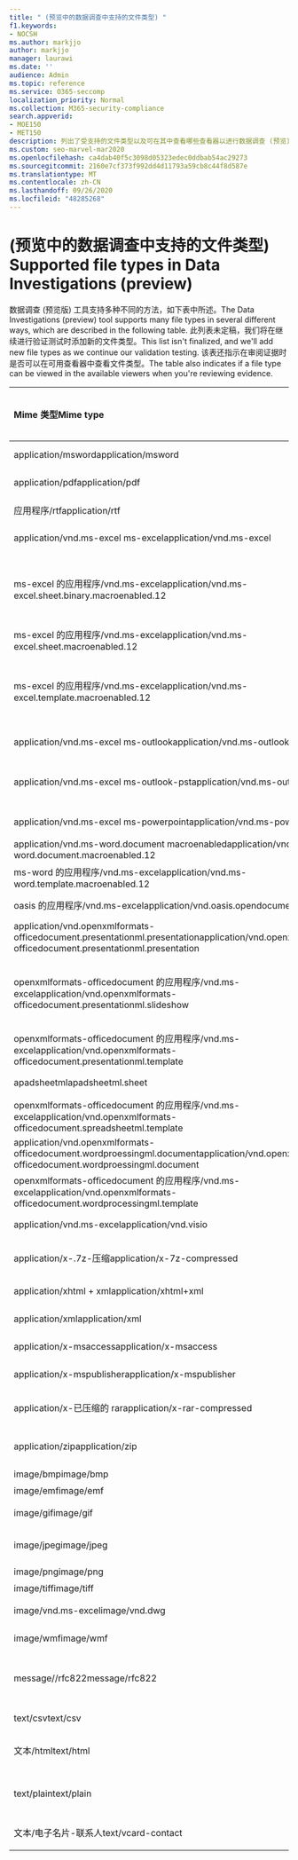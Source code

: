 ```yaml
---
title: " (预览中的数据调查中支持的文件类型) "
f1.keywords:
- NOCSH
ms.author: markjjo
author: markjjo
manager: laurawi
ms.date: ''
audience: Admin
ms.topic: reference
ms.service: O365-seccomp
localization_priority: Normal
ms.collection: M365-security-compliance
search.appverid:
- MOE150
- MET150
description: 列出了受支持的文件类型以及可在其中查看哪些查看器以进行数据调查 (预览) 的查看器的表格。
ms.custom: seo-marvel-mar2020
ms.openlocfilehash: ca4dab40f5c3098d05323edec0ddbab54ac29273
ms.sourcegitcommit: 2160e7cf373f992dd4d11793a59cb8c44f8d587e
ms.translationtype: MT
ms.contentlocale: zh-CN
ms.lasthandoff: 09/26/2020
ms.locfileid: "48285268"
---
```

# <a name="supported-file-types-in-data-investigations-preview"></a><span data-ttu-id="67d07-103"> (预览中的数据调查中支持的文件类型) </span><span class="sxs-lookup"><span data-stu-id="67d07-103">Supported file types in Data Investigations (preview)</span></span>

<span data-ttu-id="67d07-104">数据调查 (预览版) 工具支持多种不同的方法，如下表中所述。</span><span class="sxs-lookup"><span data-stu-id="67d07-104">The Data Investigations (preview) tool supports many file types in several different ways, which are described in the following table.</span></span> <span data-ttu-id="67d07-105">此列表未定稿，我们将在继续进行验证测试时添加新的文件类型。</span><span class="sxs-lookup"><span data-stu-id="67d07-105">This list isn't finalized, and we'll add new file types as we continue our validation testing.</span></span> <span data-ttu-id="67d07-106">该表还指示在审阅证据时是否可以在可用查看器中查看文件类型。</span><span class="sxs-lookup"><span data-stu-id="67d07-106">The table also indicates if a file type can be viewed in the available viewers when you're reviewing evidence.</span></span>

| <span data-ttu-id="67d07-107">Mime 类型</span><span class="sxs-lookup"><span data-stu-id="67d07-107">Mime type</span></span> | <span data-ttu-id="67d07-108">File 类</span><span class="sxs-lookup"><span data-stu-id="67d07-108">File class</span></span> | <span data-ttu-id="67d07-109">本机查看器</span><span class="sxs-lookup"><span data-stu-id="67d07-109">Native viewer</span></span> | <span data-ttu-id="67d07-110">文本查看器</span><span class="sxs-lookup"><span data-stu-id="67d07-110">Text viewer</span></span> | <span data-ttu-id="67d07-111">批注查看器</span><span class="sxs-lookup"><span data-stu-id="67d07-111">Annotate viewer</span></span> | <span data-ttu-id="67d07-112">容器提取</span><span class="sxs-lookup"><span data-stu-id="67d07-112">Container extraction</span></span> | <span data-ttu-id="67d07-113">扩展</span><span class="sxs-lookup"><span data-stu-id="67d07-113">Extensions</span></span> |
|:------|:------|:------|:------|:------|:------|:------|
|<span data-ttu-id="67d07-114">application/msword</span><span class="sxs-lookup"><span data-stu-id="67d07-114">application/msword</span></span> | <span data-ttu-id="67d07-115">文档</span><span class="sxs-lookup"><span data-stu-id="67d07-115">Document</span></span> | <span data-ttu-id="67d07-116">是</span><span class="sxs-lookup"><span data-stu-id="67d07-116">Yes</span></span> | <span data-ttu-id="67d07-117">是</span><span class="sxs-lookup"><span data-stu-id="67d07-117">Yes</span></span> | <span data-ttu-id="67d07-118">是</span><span class="sxs-lookup"><span data-stu-id="67d07-118">Yes</span></span> | <span data-ttu-id="67d07-119">否</span><span class="sxs-lookup"><span data-stu-id="67d07-119">No</span></span> | <span data-ttu-id="67d07-120">.doc; .dat</span><span class="sxs-lookup"><span data-stu-id="67d07-120">.doc; .dat</span></span> |
|<span data-ttu-id="67d07-121">application/pdf</span><span class="sxs-lookup"><span data-stu-id="67d07-121">application/pdf</span></span> | <span data-ttu-id="67d07-122">文档</span><span class="sxs-lookup"><span data-stu-id="67d07-122">Document</span></span> | <span data-ttu-id="67d07-123">是</span><span class="sxs-lookup"><span data-stu-id="67d07-123">Yes</span></span> | <span data-ttu-id="67d07-124">是</span><span class="sxs-lookup"><span data-stu-id="67d07-124">Yes</span></span> | <span data-ttu-id="67d07-125">是</span><span class="sxs-lookup"><span data-stu-id="67d07-125">Yes</span></span> | <span data-ttu-id="67d07-126">否</span><span class="sxs-lookup"><span data-stu-id="67d07-126">No</span></span> | <span data-ttu-id="67d07-127">.pdf</span><span class="sxs-lookup"><span data-stu-id="67d07-127">.pdf</span></span> |
|<span data-ttu-id="67d07-128">应用程序/rtf</span><span class="sxs-lookup"><span data-stu-id="67d07-128">application/rtf</span></span> | <span data-ttu-id="67d07-129">文档</span><span class="sxs-lookup"><span data-stu-id="67d07-129">Document</span></span> | <span data-ttu-id="67d07-130">是</span><span class="sxs-lookup"><span data-stu-id="67d07-130">Yes</span></span> | <span data-ttu-id="67d07-131">是</span><span class="sxs-lookup"><span data-stu-id="67d07-131">Yes</span></span> | <span data-ttu-id="67d07-132">是</span><span class="sxs-lookup"><span data-stu-id="67d07-132">Yes</span></span> | <span data-ttu-id="67d07-133">否</span><span class="sxs-lookup"><span data-stu-id="67d07-133">No</span></span> | <span data-ttu-id="67d07-134">.rtf; .doc</span><span class="sxs-lookup"><span data-stu-id="67d07-134">.rtf; .doc</span></span> |
|<span data-ttu-id="67d07-135">application/vnd.ms-excel ms-excel</span><span class="sxs-lookup"><span data-stu-id="67d07-135">application/vnd.ms-excel</span></span> | <span data-ttu-id="67d07-136">文档</span><span class="sxs-lookup"><span data-stu-id="67d07-136">Document</span></span> | <span data-ttu-id="67d07-137">是</span><span class="sxs-lookup"><span data-stu-id="67d07-137">Yes</span></span> | <span data-ttu-id="67d07-138">是</span><span class="sxs-lookup"><span data-stu-id="67d07-138">Yes</span></span> | <span data-ttu-id="67d07-139">是</span><span class="sxs-lookup"><span data-stu-id="67d07-139">Yes</span></span> | <span data-ttu-id="67d07-140">否</span><span class="sxs-lookup"><span data-stu-id="67d07-140">No</span></span> | <span data-ttu-id="67d07-141">.xls; .dat</span><span class="sxs-lookup"><span data-stu-id="67d07-141">.xls; .dat</span></span> |
|<span data-ttu-id="67d07-142">ms-excel 的应用程序/vnd.ms-excel</span><span class="sxs-lookup"><span data-stu-id="67d07-142">application/vnd.ms-excel.sheet.binary.macroenabled.12</span></span> | <span data-ttu-id="67d07-143">生产率/开放式文档格式</span><span class="sxs-lookup"><span data-stu-id="67d07-143">Productivity / Open Document Format</span></span> | <span data-ttu-id="67d07-144">是</span><span class="sxs-lookup"><span data-stu-id="67d07-144">Yes</span></span> | <span data-ttu-id="67d07-145">是</span><span class="sxs-lookup"><span data-stu-id="67d07-145">Yes</span></span> | <span data-ttu-id="67d07-146">否</span><span class="sxs-lookup"><span data-stu-id="67d07-146">No</span></span> | <span data-ttu-id="67d07-147">否</span><span class="sxs-lookup"><span data-stu-id="67d07-147">No</span></span> | <span data-ttu-id="67d07-148">。 xlsb</span><span class="sxs-lookup"><span data-stu-id="67d07-148">.xlsb</span></span> |
|<span data-ttu-id="67d07-149">ms-excel 的应用程序/vnd.ms-excel</span><span class="sxs-lookup"><span data-stu-id="67d07-149">application/vnd.ms-excel.sheet.macroenabled.12</span></span> | <span data-ttu-id="67d07-150">文档</span><span class="sxs-lookup"><span data-stu-id="67d07-150">Document</span></span> | <span data-ttu-id="67d07-151">是</span><span class="sxs-lookup"><span data-stu-id="67d07-151">Yes</span></span> | <span data-ttu-id="67d07-152">是</span><span class="sxs-lookup"><span data-stu-id="67d07-152">Yes</span></span> | <span data-ttu-id="67d07-153">是</span><span class="sxs-lookup"><span data-stu-id="67d07-153">Yes</span></span> | <span data-ttu-id="67d07-154">否</span><span class="sxs-lookup"><span data-stu-id="67d07-154">No</span></span> | <span data-ttu-id="67d07-155">。 xlsm</span><span class="sxs-lookup"><span data-stu-id="67d07-155">.xlsm</span></span> |
|<span data-ttu-id="67d07-156">ms-excel 的应用程序/vnd.ms-excel</span><span class="sxs-lookup"><span data-stu-id="67d07-156">application/vnd.ms-excel.template.macroenabled.12</span></span> | <span data-ttu-id="67d07-157">生产率/开放式文档格式</span><span class="sxs-lookup"><span data-stu-id="67d07-157">Productivity / Open Document Format</span></span> | <span data-ttu-id="67d07-158">否</span><span class="sxs-lookup"><span data-stu-id="67d07-158">No</span></span> | <span data-ttu-id="67d07-159">是</span><span class="sxs-lookup"><span data-stu-id="67d07-159">Yes</span></span> | <span data-ttu-id="67d07-160">否</span><span class="sxs-lookup"><span data-stu-id="67d07-160">No</span></span> | <span data-ttu-id="67d07-161">否</span><span class="sxs-lookup"><span data-stu-id="67d07-161">No</span></span> | <span data-ttu-id="67d07-162">。 .xltm</span><span class="sxs-lookup"><span data-stu-id="67d07-162">.xltm</span></span> |
|<span data-ttu-id="67d07-163">application/vnd.ms-excel ms-outlook</span><span class="sxs-lookup"><span data-stu-id="67d07-163">application/vnd.ms-outlook</span></span> | <span data-ttu-id="67d07-164">工作效率</span><span class="sxs-lookup"><span data-stu-id="67d07-164">Productivity</span></span> | <span data-ttu-id="67d07-165">否</span><span class="sxs-lookup"><span data-stu-id="67d07-165">No</span></span> | <span data-ttu-id="67d07-166">否</span><span class="sxs-lookup"><span data-stu-id="67d07-166">No</span></span> | <span data-ttu-id="67d07-167">否</span><span class="sxs-lookup"><span data-stu-id="67d07-167">No</span></span> | <span data-ttu-id="67d07-168">否</span><span class="sxs-lookup"><span data-stu-id="67d07-168">No</span></span> | <span data-ttu-id="67d07-169">.msg</span><span class="sxs-lookup"><span data-stu-id="67d07-169">.msg</span></span> |
|<span data-ttu-id="67d07-170">application/vnd.ms-excel ms-outlook-pst</span><span class="sxs-lookup"><span data-stu-id="67d07-170">application/vnd.ms-outlook-pst</span></span> | <span data-ttu-id="67d07-171">工作效率/协作</span><span class="sxs-lookup"><span data-stu-id="67d07-171">Productivity / Collaboration</span></span> | <span data-ttu-id="67d07-172">否</span><span class="sxs-lookup"><span data-stu-id="67d07-172">No</span></span> | <span data-ttu-id="67d07-173">否</span><span class="sxs-lookup"><span data-stu-id="67d07-173">No</span></span> | <span data-ttu-id="67d07-174">否</span><span class="sxs-lookup"><span data-stu-id="67d07-174">No</span></span> | <span data-ttu-id="67d07-175">是</span><span class="sxs-lookup"><span data-stu-id="67d07-175">Yes</span></span> | <span data-ttu-id="67d07-176">.pst</span><span class="sxs-lookup"><span data-stu-id="67d07-176">.pst</span></span> |
|<span data-ttu-id="67d07-177">application/vnd.ms-excel ms-powerpoint</span><span class="sxs-lookup"><span data-stu-id="67d07-177">application/vnd.ms-powerpoint</span></span> | <span data-ttu-id="67d07-178">文档</span><span class="sxs-lookup"><span data-stu-id="67d07-178">Document</span></span> | <span data-ttu-id="67d07-179">是</span><span class="sxs-lookup"><span data-stu-id="67d07-179">Yes</span></span> | <span data-ttu-id="67d07-180">是</span><span class="sxs-lookup"><span data-stu-id="67d07-180">Yes</span></span> | <span data-ttu-id="67d07-181">是</span><span class="sxs-lookup"><span data-stu-id="67d07-181">Yes</span></span> | <span data-ttu-id="67d07-182">否</span><span class="sxs-lookup"><span data-stu-id="67d07-182">No</span></span> | <span data-ttu-id="67d07-183">.ppt; .pps; .pot</span><span class="sxs-lookup"><span data-stu-id="67d07-183">.ppt; .pps; .pot</span></span> |
|<span data-ttu-id="67d07-184">application/vnd.ms-word.document macroenabled</span><span class="sxs-lookup"><span data-stu-id="67d07-184">application/vnd.ms-word.document.macroenabled.12</span></span> | <span data-ttu-id="67d07-185">文档</span><span class="sxs-lookup"><span data-stu-id="67d07-185">Document</span></span> | <span data-ttu-id="67d07-186">是</span><span class="sxs-lookup"><span data-stu-id="67d07-186">Yes</span></span> | <span data-ttu-id="67d07-187">是</span><span class="sxs-lookup"><span data-stu-id="67d07-187">Yes</span></span> | <span data-ttu-id="67d07-188">是</span><span class="sxs-lookup"><span data-stu-id="67d07-188">Yes</span></span> | <span data-ttu-id="67d07-189">否</span><span class="sxs-lookup"><span data-stu-id="67d07-189">No</span></span> | <span data-ttu-id="67d07-190">.docm</span><span class="sxs-lookup"><span data-stu-id="67d07-190">.docm</span></span> |
|<span data-ttu-id="67d07-191">ms-word 的应用程序/vnd.ms-excel</span><span class="sxs-lookup"><span data-stu-id="67d07-191">application/vnd.ms-word.template.macroenabled.12</span></span> | <span data-ttu-id="67d07-192">文档</span><span class="sxs-lookup"><span data-stu-id="67d07-192">Document</span></span> | <span data-ttu-id="67d07-193">是</span><span class="sxs-lookup"><span data-stu-id="67d07-193">Yes</span></span> | <span data-ttu-id="67d07-194">是</span><span class="sxs-lookup"><span data-stu-id="67d07-194">Yes</span></span> | <span data-ttu-id="67d07-195">是</span><span class="sxs-lookup"><span data-stu-id="67d07-195">Yes</span></span> | <span data-ttu-id="67d07-196">否</span><span class="sxs-lookup"><span data-stu-id="67d07-196">No</span></span> | <span data-ttu-id="67d07-197">normal.dotm</span><span class="sxs-lookup"><span data-stu-id="67d07-197">.dotm</span></span> |
|<span data-ttu-id="67d07-198">oasis 的应用程序/vnd.ms-excel</span><span class="sxs-lookup"><span data-stu-id="67d07-198">application/vnd.oasis.opendocument.text</span></span> | <span data-ttu-id="67d07-199">文档</span><span class="sxs-lookup"><span data-stu-id="67d07-199">Document</span></span> | <span data-ttu-id="67d07-200">是</span><span class="sxs-lookup"><span data-stu-id="67d07-200">Yes</span></span> | <span data-ttu-id="67d07-201">是</span><span class="sxs-lookup"><span data-stu-id="67d07-201">Yes</span></span> | <span data-ttu-id="67d07-202">是</span><span class="sxs-lookup"><span data-stu-id="67d07-202">Yes</span></span> | <span data-ttu-id="67d07-203">否</span><span class="sxs-lookup"><span data-stu-id="67d07-203">No</span></span> | <span data-ttu-id="67d07-204">odt</span><span class="sxs-lookup"><span data-stu-id="67d07-204">.odt;</span></span>  |
|<span data-ttu-id="67d07-205">application/vnd.openxmlformats-officedocument.presentationml.presentation</span><span class="sxs-lookup"><span data-stu-id="67d07-205">application/vnd.openxmlformats-officedocument.presentationml.presentation</span></span> | <span data-ttu-id="67d07-206">文档</span><span class="sxs-lookup"><span data-stu-id="67d07-206">Document</span></span> | <span data-ttu-id="67d07-207">是</span><span class="sxs-lookup"><span data-stu-id="67d07-207">Yes</span></span> | <span data-ttu-id="67d07-208">是</span><span class="sxs-lookup"><span data-stu-id="67d07-208">Yes</span></span> | <span data-ttu-id="67d07-209">是</span><span class="sxs-lookup"><span data-stu-id="67d07-209">Yes</span></span> | <span data-ttu-id="67d07-210">否</span><span class="sxs-lookup"><span data-stu-id="67d07-210">No</span></span> | <span data-ttu-id="67d07-211">.pptx</span><span class="sxs-lookup"><span data-stu-id="67d07-211">.pptx</span></span> |
|<span data-ttu-id="67d07-212">openxmlformats-officedocument 的应用程序/vnd.ms-excel</span><span class="sxs-lookup"><span data-stu-id="67d07-212">application/vnd.openxmlformats-officedocument.presentationml.slideshow</span></span> | <span data-ttu-id="67d07-213">生产率/开放式文档格式</span><span class="sxs-lookup"><span data-stu-id="67d07-213">Productivity / Open Document Format</span></span> | <span data-ttu-id="67d07-214">是</span><span class="sxs-lookup"><span data-stu-id="67d07-214">Yes</span></span> | <span data-ttu-id="67d07-215">是</span><span class="sxs-lookup"><span data-stu-id="67d07-215">Yes</span></span> | <span data-ttu-id="67d07-216">是</span><span class="sxs-lookup"><span data-stu-id="67d07-216">Yes</span></span> | <span data-ttu-id="67d07-217">否</span><span class="sxs-lookup"><span data-stu-id="67d07-217">No</span></span> | <span data-ttu-id="67d07-218">。 ppsx</span><span class="sxs-lookup"><span data-stu-id="67d07-218">.ppsx</span></span> |
|<span data-ttu-id="67d07-219">openxmlformats-officedocument 的应用程序/vnd.ms-excel</span><span class="sxs-lookup"><span data-stu-id="67d07-219">application/vnd.openxmlformats-officedocument.presentationml.template</span></span> | <span data-ttu-id="67d07-220">文档</span><span class="sxs-lookup"><span data-stu-id="67d07-220">Document</span></span> | <span data-ttu-id="67d07-221">是</span><span class="sxs-lookup"><span data-stu-id="67d07-221">Yes</span></span> | <span data-ttu-id="67d07-222">是</span><span class="sxs-lookup"><span data-stu-id="67d07-222">Yes</span></span> | <span data-ttu-id="67d07-223">是</span><span class="sxs-lookup"><span data-stu-id="67d07-223">Yes</span></span> | <span data-ttu-id="67d07-224">否</span><span class="sxs-lookup"><span data-stu-id="67d07-224">No</span></span> | <span data-ttu-id="67d07-225">。 .potx</span><span class="sxs-lookup"><span data-stu-id="67d07-225">.potx</span></span> |
| <span data-ttu-id="67d07-226">apadsheetml</span><span class="sxs-lookup"><span data-stu-id="67d07-226">apadsheetml.sheet</span></span> | <span data-ttu-id="67d07-227">文档</span><span class="sxs-lookup"><span data-stu-id="67d07-227">Document</span></span> | <span data-ttu-id="67d07-228">是</span><span class="sxs-lookup"><span data-stu-id="67d07-228">Yes</span></span> | <span data-ttu-id="67d07-229">是</span><span class="sxs-lookup"><span data-stu-id="67d07-229">Yes</span></span> | <span data-ttu-id="67d07-230">是</span><span class="sxs-lookup"><span data-stu-id="67d07-230">Yes</span></span> | <span data-ttu-id="67d07-231">否</span><span class="sxs-lookup"><span data-stu-id="67d07-231">No</span></span> | <span data-ttu-id="67d07-232">.xlsx</span><span class="sxs-lookup"><span data-stu-id="67d07-232">.xlsx</span></span> |
|<span data-ttu-id="67d07-233">openxmlformats-officedocument 的应用程序/vnd.ms-excel</span><span class="sxs-lookup"><span data-stu-id="67d07-233">application/vnd.openxmlformats-officedocument.spreadsheetml.template</span></span> | <span data-ttu-id="67d07-234">文档</span><span class="sxs-lookup"><span data-stu-id="67d07-234">Document</span></span> | <span data-ttu-id="67d07-235">是</span><span class="sxs-lookup"><span data-stu-id="67d07-235">Yes</span></span> | <span data-ttu-id="67d07-236">是</span><span class="sxs-lookup"><span data-stu-id="67d07-236">Yes</span></span> | <span data-ttu-id="67d07-237">是</span><span class="sxs-lookup"><span data-stu-id="67d07-237">Yes</span></span> | <span data-ttu-id="67d07-238">否</span><span class="sxs-lookup"><span data-stu-id="67d07-238">No</span></span> | <span data-ttu-id="67d07-239">。 .xltx</span><span class="sxs-lookup"><span data-stu-id="67d07-239">.xltx</span></span> |
|<span data-ttu-id="67d07-240">application/vnd.openxmlformats-officedocument.wordproessingml.document</span><span class="sxs-lookup"><span data-stu-id="67d07-240">application/vnd.openxmlformats-officedocument.wordproessingml.document</span></span> | <span data-ttu-id="67d07-241">文档</span><span class="sxs-lookup"><span data-stu-id="67d07-241">Document</span></span> | <span data-ttu-id="67d07-242">是</span><span class="sxs-lookup"><span data-stu-id="67d07-242">Yes</span></span> | <span data-ttu-id="67d07-243">是</span><span class="sxs-lookup"><span data-stu-id="67d07-243">Yes</span></span> | <span data-ttu-id="67d07-244">是</span><span class="sxs-lookup"><span data-stu-id="67d07-244">Yes</span></span> | <span data-ttu-id="67d07-245">否</span><span class="sxs-lookup"><span data-stu-id="67d07-245">No</span></span> | <span data-ttu-id="67d07-246">.docx</span><span class="sxs-lookup"><span data-stu-id="67d07-246">.docx</span></span> |
|<span data-ttu-id="67d07-247">openxmlformats-officedocument 的应用程序/vnd.ms-excel</span><span class="sxs-lookup"><span data-stu-id="67d07-247">application/vnd.openxmlformats-officedocument.wordprocessingml.template</span></span> | <span data-ttu-id="67d07-248">文档</span><span class="sxs-lookup"><span data-stu-id="67d07-248">Document</span></span> | <span data-ttu-id="67d07-249">是</span><span class="sxs-lookup"><span data-stu-id="67d07-249">Yes</span></span> | <span data-ttu-id="67d07-250">是</span><span class="sxs-lookup"><span data-stu-id="67d07-250">Yes</span></span> | <span data-ttu-id="67d07-251">是</span><span class="sxs-lookup"><span data-stu-id="67d07-251">Yes</span></span> | <span data-ttu-id="67d07-252">否</span><span class="sxs-lookup"><span data-stu-id="67d07-252">No</span></span> | <span data-ttu-id="67d07-253">。 .dotx</span><span class="sxs-lookup"><span data-stu-id="67d07-253">.dotx</span></span> |
|<span data-ttu-id="67d07-254">application/vnd.ms-excel</span><span class="sxs-lookup"><span data-stu-id="67d07-254">application/vnd.visio</span></span> | <span data-ttu-id="67d07-255">文档</span><span class="sxs-lookup"><span data-stu-id="67d07-255">Document</span></span> | <span data-ttu-id="67d07-256">是</span><span class="sxs-lookup"><span data-stu-id="67d07-256">Yes</span></span> | <span data-ttu-id="67d07-257">是</span><span class="sxs-lookup"><span data-stu-id="67d07-257">Yes</span></span> | <span data-ttu-id="67d07-258">是</span><span class="sxs-lookup"><span data-stu-id="67d07-258">Yes</span></span> | <span data-ttu-id="67d07-259">否</span><span class="sxs-lookup"><span data-stu-id="67d07-259">No</span></span> | <span data-ttu-id="67d07-260">.vsd</span><span class="sxs-lookup"><span data-stu-id="67d07-260">.vsd</span></span> |
|<span data-ttu-id="67d07-261">application/x-.7z-压缩</span><span class="sxs-lookup"><span data-stu-id="67d07-261">application/x-7z-compressed</span></span> | <span data-ttu-id="67d07-262">存档/容器</span><span class="sxs-lookup"><span data-stu-id="67d07-262">Archive / Container</span></span> | <span data-ttu-id="67d07-263">否</span><span class="sxs-lookup"><span data-stu-id="67d07-263">No</span></span> | <span data-ttu-id="67d07-264">否</span><span class="sxs-lookup"><span data-stu-id="67d07-264">No</span></span> | <span data-ttu-id="67d07-265">否</span><span class="sxs-lookup"><span data-stu-id="67d07-265">No</span></span> | <span data-ttu-id="67d07-266">是</span><span class="sxs-lookup"><span data-stu-id="67d07-266">Yes</span></span> | <span data-ttu-id="67d07-267">。 .7z</span><span class="sxs-lookup"><span data-stu-id="67d07-267">.7z</span></span> |
|<span data-ttu-id="67d07-268">application/xhtml + xml</span><span class="sxs-lookup"><span data-stu-id="67d07-268">application/xhtml+xml</span></span> | <span data-ttu-id="67d07-269">文档</span><span class="sxs-lookup"><span data-stu-id="67d07-269">Document</span></span> | <span data-ttu-id="67d07-270">是</span><span class="sxs-lookup"><span data-stu-id="67d07-270">Yes</span></span> | <span data-ttu-id="67d07-271">是</span><span class="sxs-lookup"><span data-stu-id="67d07-271">Yes</span></span> | <span data-ttu-id="67d07-272">是</span><span class="sxs-lookup"><span data-stu-id="67d07-272">Yes</span></span> | <span data-ttu-id="67d07-273">否</span><span class="sxs-lookup"><span data-stu-id="67d07-273">No</span></span> | <span data-ttu-id="67d07-274">的 xhtml</span><span class="sxs-lookup"><span data-stu-id="67d07-274">.xhtml</span></span> |
|<span data-ttu-id="67d07-275">application/xml</span><span class="sxs-lookup"><span data-stu-id="67d07-275">application/xml</span></span> | <span data-ttu-id="67d07-276">文档</span><span class="sxs-lookup"><span data-stu-id="67d07-276">Document</span></span> | <span data-ttu-id="67d07-277">是</span><span class="sxs-lookup"><span data-stu-id="67d07-277">Yes</span></span> | <span data-ttu-id="67d07-278">是</span><span class="sxs-lookup"><span data-stu-id="67d07-278">Yes</span></span> | <span data-ttu-id="67d07-279">是</span><span class="sxs-lookup"><span data-stu-id="67d07-279">Yes</span></span> | <span data-ttu-id="67d07-280">否</span><span class="sxs-lookup"><span data-stu-id="67d07-280">No</span></span> | <span data-ttu-id="67d07-281">.xml</span><span class="sxs-lookup"><span data-stu-id="67d07-281">.xml</span></span> |
|<span data-ttu-id="67d07-282">application/x-msaccess</span><span class="sxs-lookup"><span data-stu-id="67d07-282">application/x-msaccess</span></span> | <span data-ttu-id="67d07-283">文档</span><span class="sxs-lookup"><span data-stu-id="67d07-283">Document</span></span> | <span data-ttu-id="67d07-284">是</span><span class="sxs-lookup"><span data-stu-id="67d07-284">Yes</span></span> | <span data-ttu-id="67d07-285">是</span><span class="sxs-lookup"><span data-stu-id="67d07-285">Yes</span></span> | <span data-ttu-id="67d07-286">是</span><span class="sxs-lookup"><span data-stu-id="67d07-286">Yes</span></span> | <span data-ttu-id="67d07-287">否</span><span class="sxs-lookup"><span data-stu-id="67d07-287">No</span></span> | <span data-ttu-id="67d07-288">.mdb</span><span class="sxs-lookup"><span data-stu-id="67d07-288">.mdb</span></span> |
|<span data-ttu-id="67d07-289">application/x-mspublisher</span><span class="sxs-lookup"><span data-stu-id="67d07-289">application/x-mspublisher</span></span> | <span data-ttu-id="67d07-290">文档</span><span class="sxs-lookup"><span data-stu-id="67d07-290">Document</span></span> | <span data-ttu-id="67d07-291">是</span><span class="sxs-lookup"><span data-stu-id="67d07-291">Yes</span></span> | <span data-ttu-id="67d07-292">是</span><span class="sxs-lookup"><span data-stu-id="67d07-292">Yes</span></span> | <span data-ttu-id="67d07-293">是</span><span class="sxs-lookup"><span data-stu-id="67d07-293">Yes</span></span> | <span data-ttu-id="67d07-294">否</span><span class="sxs-lookup"><span data-stu-id="67d07-294">No</span></span> | <span data-ttu-id="67d07-295">.pub</span><span class="sxs-lookup"><span data-stu-id="67d07-295">.pub</span></span> |
|<span data-ttu-id="67d07-296">application/x-已压缩的 rar</span><span class="sxs-lookup"><span data-stu-id="67d07-296">application/x-rar-compressed</span></span> | <span data-ttu-id="67d07-297">存档/容器</span><span class="sxs-lookup"><span data-stu-id="67d07-297">Archive / Container</span></span> | <span data-ttu-id="67d07-298">否</span><span class="sxs-lookup"><span data-stu-id="67d07-298">No</span></span> | <span data-ttu-id="67d07-299">否</span><span class="sxs-lookup"><span data-stu-id="67d07-299">No</span></span> | <span data-ttu-id="67d07-300">否</span><span class="sxs-lookup"><span data-stu-id="67d07-300">No</span></span> | <span data-ttu-id="67d07-301">是</span><span class="sxs-lookup"><span data-stu-id="67d07-301">Yes</span></span> | <span data-ttu-id="67d07-302">rar</span><span class="sxs-lookup"><span data-stu-id="67d07-302">.rar</span></span> |
| <span data-ttu-id="67d07-303">application/zip</span><span class="sxs-lookup"><span data-stu-id="67d07-303">application/zip</span></span> | <span data-ttu-id="67d07-304">存档/容器</span><span class="sxs-lookup"><span data-stu-id="67d07-304">Archive / Container</span></span> | <span data-ttu-id="67d07-305">否</span><span class="sxs-lookup"><span data-stu-id="67d07-305">No</span></span> | <span data-ttu-id="67d07-306">否</span><span class="sxs-lookup"><span data-stu-id="67d07-306">No</span></span> | <span data-ttu-id="67d07-307">否</span><span class="sxs-lookup"><span data-stu-id="67d07-307">No</span></span> | <span data-ttu-id="67d07-308">是</span><span class="sxs-lookup"><span data-stu-id="67d07-308">Yes</span></span> | <span data-ttu-id="67d07-309">.zip</span><span class="sxs-lookup"><span data-stu-id="67d07-309">.zip</span></span> |
|<span data-ttu-id="67d07-310">image/bmp</span><span class="sxs-lookup"><span data-stu-id="67d07-310">image/bmp</span></span> | <span data-ttu-id="67d07-311">图像</span><span class="sxs-lookup"><span data-stu-id="67d07-311">Image</span></span> | <span data-ttu-id="67d07-312">是</span><span class="sxs-lookup"><span data-stu-id="67d07-312">Yes</span></span> | <span data-ttu-id="67d07-313">是</span><span class="sxs-lookup"><span data-stu-id="67d07-313">Yes</span></span> | <span data-ttu-id="67d07-314">是</span><span class="sxs-lookup"><span data-stu-id="67d07-314">Yes</span></span> | <span data-ttu-id="67d07-315">否</span><span class="sxs-lookup"><span data-stu-id="67d07-315">No</span></span> | <span data-ttu-id="67d07-316">.bmp</span><span class="sxs-lookup"><span data-stu-id="67d07-316">.bmp</span></span> |
|<span data-ttu-id="67d07-317">image/emf</span><span class="sxs-lookup"><span data-stu-id="67d07-317">image/emf</span></span> | <span data-ttu-id="67d07-318">图像</span><span class="sxs-lookup"><span data-stu-id="67d07-318">Image</span></span> | <span data-ttu-id="67d07-319">是</span><span class="sxs-lookup"><span data-stu-id="67d07-319">Yes</span></span> | <span data-ttu-id="67d07-320">是</span><span class="sxs-lookup"><span data-stu-id="67d07-320">Yes</span></span> | <span data-ttu-id="67d07-321">是</span><span class="sxs-lookup"><span data-stu-id="67d07-321">Yes</span></span> | <span data-ttu-id="67d07-322">否</span><span class="sxs-lookup"><span data-stu-id="67d07-322">No</span></span> | <span data-ttu-id="67d07-323">.emf</span><span class="sxs-lookup"><span data-stu-id="67d07-323">.emf</span></span> |
|<span data-ttu-id="67d07-324">image/gif</span><span class="sxs-lookup"><span data-stu-id="67d07-324">image/gif</span></span> | <span data-ttu-id="67d07-325">文档</span><span class="sxs-lookup"><span data-stu-id="67d07-325">Document</span></span> | <span data-ttu-id="67d07-326">是</span><span class="sxs-lookup"><span data-stu-id="67d07-326">Yes</span></span> | <span data-ttu-id="67d07-327">是</span><span class="sxs-lookup"><span data-stu-id="67d07-327">Yes</span></span> | <span data-ttu-id="67d07-328">是</span><span class="sxs-lookup"><span data-stu-id="67d07-328">Yes</span></span> | <span data-ttu-id="67d07-329">否</span><span class="sxs-lookup"><span data-stu-id="67d07-329">No</span></span> | <span data-ttu-id="67d07-330">.gif</span><span class="sxs-lookup"><span data-stu-id="67d07-330">.gif</span></span> |
|<span data-ttu-id="67d07-331">image/jpeg</span><span class="sxs-lookup"><span data-stu-id="67d07-331">image/jpeg</span></span> | <span data-ttu-id="67d07-332">图像</span><span class="sxs-lookup"><span data-stu-id="67d07-332">Image</span></span> | <span data-ttu-id="67d07-333">是</span><span class="sxs-lookup"><span data-stu-id="67d07-333">Yes</span></span> | <span data-ttu-id="67d07-334">是</span><span class="sxs-lookup"><span data-stu-id="67d07-334">Yes</span></span> | <span data-ttu-id="67d07-335">是</span><span class="sxs-lookup"><span data-stu-id="67d07-335">Yes</span></span> | <span data-ttu-id="67d07-336">否</span><span class="sxs-lookup"><span data-stu-id="67d07-336">No</span></span> | <span data-ttu-id="67d07-337">.jpg;. jpeg; .dat;. jpgt</span><span class="sxs-lookup"><span data-stu-id="67d07-337">.jpg; .jpeg; .dat; .jpgt</span></span> |
|<span data-ttu-id="67d07-338">image/png</span><span class="sxs-lookup"><span data-stu-id="67d07-338">image/png</span></span> | <span data-ttu-id="67d07-339">图像</span><span class="sxs-lookup"><span data-stu-id="67d07-339">Image</span></span> | <span data-ttu-id="67d07-340">是</span><span class="sxs-lookup"><span data-stu-id="67d07-340">Yes</span></span> | <span data-ttu-id="67d07-341">是</span><span class="sxs-lookup"><span data-stu-id="67d07-341">Yes</span></span> | <span data-ttu-id="67d07-342">是</span><span class="sxs-lookup"><span data-stu-id="67d07-342">Yes</span></span> | <span data-ttu-id="67d07-343">否</span><span class="sxs-lookup"><span data-stu-id="67d07-343">No</span></span> | <span data-ttu-id="67d07-344">.png</span><span class="sxs-lookup"><span data-stu-id="67d07-344">.png</span></span> |
|<span data-ttu-id="67d07-345">image/tiff</span><span class="sxs-lookup"><span data-stu-id="67d07-345">image/tiff</span></span> | <span data-ttu-id="67d07-346">图像</span><span class="sxs-lookup"><span data-stu-id="67d07-346">Image</span></span> | <span data-ttu-id="67d07-347">是</span><span class="sxs-lookup"><span data-stu-id="67d07-347">Yes</span></span> | <span data-ttu-id="67d07-348">是</span><span class="sxs-lookup"><span data-stu-id="67d07-348">Yes</span></span> | <span data-ttu-id="67d07-349">是</span><span class="sxs-lookup"><span data-stu-id="67d07-349">Yes</span></span> | <span data-ttu-id="67d07-350">否</span><span class="sxs-lookup"><span data-stu-id="67d07-350">No</span></span> | <span data-ttu-id="67d07-351">.tif</span><span class="sxs-lookup"><span data-stu-id="67d07-351">.tif</span></span> |
|<span data-ttu-id="67d07-352">image/vnd.ms-excel</span><span class="sxs-lookup"><span data-stu-id="67d07-352">image/vnd.dwg</span></span> | <span data-ttu-id="67d07-353">文档</span><span class="sxs-lookup"><span data-stu-id="67d07-353">Document</span></span> | <span data-ttu-id="67d07-354">是</span><span class="sxs-lookup"><span data-stu-id="67d07-354">Yes</span></span> | <span data-ttu-id="67d07-355">是</span><span class="sxs-lookup"><span data-stu-id="67d07-355">Yes</span></span> | <span data-ttu-id="67d07-356">是</span><span class="sxs-lookup"><span data-stu-id="67d07-356">Yes</span></span> | <span data-ttu-id="67d07-357">否</span><span class="sxs-lookup"><span data-stu-id="67d07-357">No</span></span> | <span data-ttu-id="67d07-358">dwg; dxf;</span><span class="sxs-lookup"><span data-stu-id="67d07-358">.dwg; .dxf;</span></span> |
|<span data-ttu-id="67d07-359">image/wmf</span><span class="sxs-lookup"><span data-stu-id="67d07-359">image/wmf</span></span> | <span data-ttu-id="67d07-360">文档</span><span class="sxs-lookup"><span data-stu-id="67d07-360">Document</span></span> | <span data-ttu-id="67d07-361">是</span><span class="sxs-lookup"><span data-stu-id="67d07-361">Yes</span></span> | <span data-ttu-id="67d07-362">是</span><span class="sxs-lookup"><span data-stu-id="67d07-362">Yes</span></span> | <span data-ttu-id="67d07-363">是</span><span class="sxs-lookup"><span data-stu-id="67d07-363">Yes</span></span> | <span data-ttu-id="67d07-364">否</span><span class="sxs-lookup"><span data-stu-id="67d07-364">No</span></span> | <span data-ttu-id="67d07-365">.wmf</span><span class="sxs-lookup"><span data-stu-id="67d07-365">.wmf</span></span> |
| <span data-ttu-id="67d07-366">message//rfc822</span><span class="sxs-lookup"><span data-stu-id="67d07-366">message/rfc822</span></span> | <span data-ttu-id="67d07-367">工作效率/协作</span><span class="sxs-lookup"><span data-stu-id="67d07-367">Productivity / Collaboration</span></span> | <span data-ttu-id="67d07-368">否</span><span class="sxs-lookup"><span data-stu-id="67d07-368">No</span></span> | <span data-ttu-id="67d07-369">否</span><span class="sxs-lookup"><span data-stu-id="67d07-369">No</span></span> | <span data-ttu-id="67d07-370">否</span><span class="sxs-lookup"><span data-stu-id="67d07-370">No</span></span> | <span data-ttu-id="67d07-371">否</span><span class="sxs-lookup"><span data-stu-id="67d07-371">No</span></span> | <span data-ttu-id="67d07-372">.eml</span><span class="sxs-lookup"><span data-stu-id="67d07-372">.eml</span></span> |
|<span data-ttu-id="67d07-373">text/csv</span><span class="sxs-lookup"><span data-stu-id="67d07-373">text/csv</span></span> | <span data-ttu-id="67d07-374">文档</span><span class="sxs-lookup"><span data-stu-id="67d07-374">Document</span></span> | <span data-ttu-id="67d07-375">是</span><span class="sxs-lookup"><span data-stu-id="67d07-375">Yes</span></span> | <span data-ttu-id="67d07-376">是</span><span class="sxs-lookup"><span data-stu-id="67d07-376">Yes</span></span> | <span data-ttu-id="67d07-377">是</span><span class="sxs-lookup"><span data-stu-id="67d07-377">Yes</span></span> | <span data-ttu-id="67d07-378">否</span><span class="sxs-lookup"><span data-stu-id="67d07-378">No</span></span> | <span data-ttu-id="67d07-379">.csv</span><span class="sxs-lookup"><span data-stu-id="67d07-379">.csv</span></span> |
|<span data-ttu-id="67d07-380">文本/html</span><span class="sxs-lookup"><span data-stu-id="67d07-380">text/html</span></span> | <span data-ttu-id="67d07-381">文档</span><span class="sxs-lookup"><span data-stu-id="67d07-381">Document</span></span> | <span data-ttu-id="67d07-382">是</span><span class="sxs-lookup"><span data-stu-id="67d07-382">Yes</span></span> | <span data-ttu-id="67d07-383">是</span><span class="sxs-lookup"><span data-stu-id="67d07-383">Yes</span></span> | <span data-ttu-id="67d07-384">是</span><span class="sxs-lookup"><span data-stu-id="67d07-384">Yes</span></span> | <span data-ttu-id="67d07-385">否</span><span class="sxs-lookup"><span data-stu-id="67d07-385">No</span></span> | <span data-ttu-id="67d07-386">.html;. shtml; .htm</span><span class="sxs-lookup"><span data-stu-id="67d07-386">.html; .shtml; .htm</span></span> |
|<span data-ttu-id="67d07-387">text/plain</span><span class="sxs-lookup"><span data-stu-id="67d07-387">text/plain</span></span> | <span data-ttu-id="67d07-388">文档</span><span class="sxs-lookup"><span data-stu-id="67d07-388">Document</span></span> | <span data-ttu-id="67d07-389">是</span><span class="sxs-lookup"><span data-stu-id="67d07-389">Yes</span></span> | <span data-ttu-id="67d07-390">是</span><span class="sxs-lookup"><span data-stu-id="67d07-390">Yes</span></span> | <span data-ttu-id="67d07-391">是</span><span class="sxs-lookup"><span data-stu-id="67d07-391">Yes</span></span> | <span data-ttu-id="67d07-392">否</span><span class="sxs-lookup"><span data-stu-id="67d07-392">No</span></span> | <span data-ttu-id="67d07-393">.txt; .css;。con;. pl; .csv; .dat</span><span class="sxs-lookup"><span data-stu-id="67d07-393">.txt; .css;.con; .pl; .csv; .dat</span></span> |
|<span data-ttu-id="67d07-394">文本/电子名片-联系人</span><span class="sxs-lookup"><span data-stu-id="67d07-394">text/vcard-contact</span></span> | <span data-ttu-id="67d07-395">文档</span><span class="sxs-lookup"><span data-stu-id="67d07-395">Document</span></span> | <span data-ttu-id="67d07-396">是</span><span class="sxs-lookup"><span data-stu-id="67d07-396">Yes</span></span> | <span data-ttu-id="67d07-397">是</span><span class="sxs-lookup"><span data-stu-id="67d07-397">Yes</span></span> | <span data-ttu-id="67d07-398">是</span><span class="sxs-lookup"><span data-stu-id="67d07-398">Yes</span></span> | <span data-ttu-id="67d07-399">否</span><span class="sxs-lookup"><span data-stu-id="67d07-399">No</span></span> | <span data-ttu-id="67d07-400">.vcf</span><span class="sxs-lookup"><span data-stu-id="67d07-400">.vcf</span></span> |
||||||||
